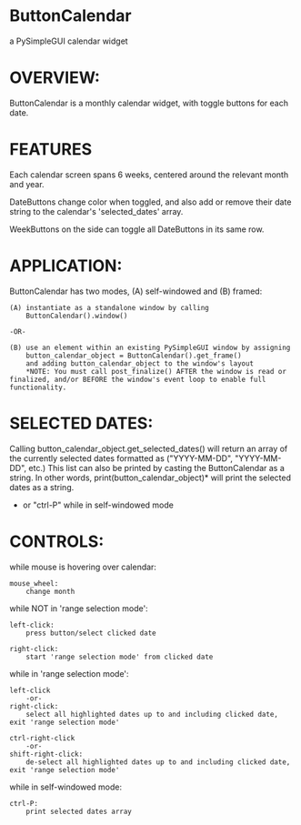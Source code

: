 # ButtonCalendar
a PySimpleGUI calendar widget

# OVERVIEW:

ButtonCalendar is a monthly calendar widget, with toggle buttons for each date.

# FEATURES

Each calendar screen spans 6 weeks, centered around the relevant month and year.

DateButtons change color when toggled, and also add or remove their date string to the calendar's 'selected_dates' array.

WeekButtons on the side can toggle all DateButtons in its same row.

# APPLICATION:

ButtonCalendar has two modes, (A) self-windowed and (B) framed:

    (A) instantiate as a standalone window by calling 
        ButtonCalendar().window()
    
    -OR- 

    (B) use an element within an existing PySimpleGUI window by assigning 
        button_calendar_object = ButtonCalendar().get_frame()
        and adding button_calendar_object to the window's layout
        *NOTE: You must call post_finalize() AFTER the window is read or finalized, and/or BEFORE the window's event loop to enable full functionality.
    
# SELECTED DATES:

Calling button_calendar_object.get_selected_dates() will return an array of the 
currently selected dates formatted as ("YYYY-MM-DD", "YYYY-MM-DD", etc.)
This list can also be printed by casting the ButtonCalendar as a string.
In other words, print(button_calendar_object)* will print the selected dates as a string.

* or "ctrl-P" while in self-windowed mode


# CONTROLS:

while mouse is hovering over calendar:
    
    mouse_wheel:
        change month

while NOT in 'range selection mode':
    
    left-click:
        press button/select clicked date

    right-click:
        start 'range selection mode' from clicked date

while in 'range selection mode':

    left-click  
        -or-
    right-click:
        select all highlighted dates up to and including clicked date, exit 'range selection mode'

    ctrl-right-click  
        -or-
    shift-right-click:
        de-select all highlighted dates up to and including clicked date, exit 'range selection mode'
        
while in self-windowed mode:
    
    ctrl-P:
        print selected dates array
